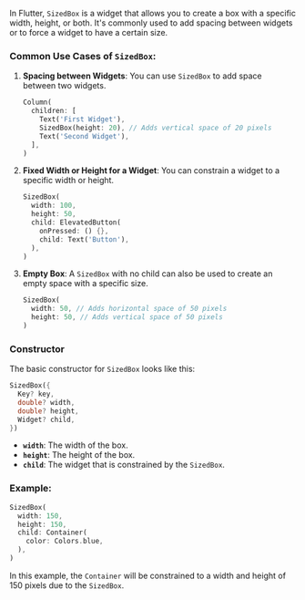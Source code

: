 In Flutter, `SizedBox` is a widget that allows you to create a box with a specific width, height, or both. It's commonly used to add spacing between widgets or to force a widget to have a certain size.

### Common Use Cases of `SizedBox`:

1. **Spacing between Widgets**:
   You can use `SizedBox` to add space between two widgets.

   ```dart
   Column(
     children: [
       Text('First Widget'),
       SizedBox(height: 20), // Adds vertical space of 20 pixels
       Text('Second Widget'),
     ],
   )
   ```
2. **Fixed Width or Height for a Widget**:
   You can constrain a widget to a specific width or height.

   ```dart
   SizedBox(
     width: 100,
     height: 50,
     child: ElevatedButton(
       onPressed: () {},
       child: Text('Button'),
     ),
   )
   ```
3. **Empty Box**:
   A `SizedBox` with no child can also be used to create an empty space with a specific size.

   ```dart
   SizedBox(
     width: 50, // Adds horizontal space of 50 pixels
     height: 50, // Adds vertical space of 50 pixels
   )
   ```

### Constructor

The basic constructor for `SizedBox` looks like this:

```dart
SizedBox({
  Key? key,
  double? width,
  double? height,
  Widget? child,
})
```

- **`width`**: The width of the box.
- **`height`**: The height of the box.
- **`child`**: The widget that is constrained by the `SizedBox`.

### Example:

```dart
SizedBox(
  width: 150,
  height: 150,
  child: Container(
    color: Colors.blue,
  ),
)
```

In this example, the `Container` will be constrained to a width and height of 150 pixels due to the `SizedBox`.
